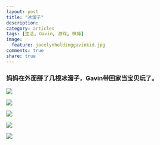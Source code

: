 ```yaml
---
layout: post
title: "冰溜子"
description: 
category: articles
tags: [生活, Gavin, 游戏, 微博]
image:
  feature: jocelynholdinggavinkid.jpg
comments: true
share: true
---
```


### 妈妈在外面掰了几根冰溜子，Gavin带回家当宝贝玩了。 ###

![](http://i.imgur.com/a9LUQsF.jpg)

![](http://i.imgur.com/n0auCpN.jpg)

![](http://i.imgur.com/5kDRuWJ.jpg)

![](http://i.imgur.com/LBmUqOX.jpg)

![](http://i.imgur.com/Yjz2bAy.jpg)
